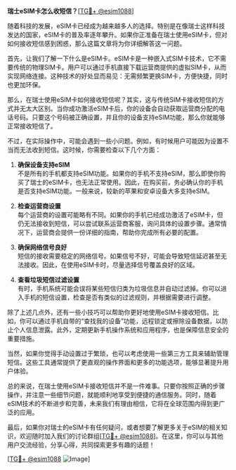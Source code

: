 **瑞士eSIM卡怎么收短信？**[[TG💪+ @esim1088](https://t.me/s/esim1088)]

随着科技的发展，eSIM卡已经成为越来越多人的选择。特别是在像瑞士这样科技发达的国家，eSIM卡的普及率逐年攀升。如果你正准备在瑞士使用eSIM卡，但对如何接收短信感到困惑，那么这篇文章将为你详细解答这一问题。

首先，让我们了解一下什么是eSIM卡。eSIM卡是一种嵌入式SIM卡技术，它不需要传统的物理SIM卡。用户可以通过手机直接下载运营商提供的虚拟SIM卡，从而实现网络连接。这种技术的好处显而易见：无需频繁更换SIM卡，方便快捷，同时也更加环保。

那么，在瑞士使用eSIM卡如何接收短信呢？其实，这与传统SIM卡接收短信的方式并无太大区别。当你成功激活eSIM卡后，你的设备会自动获取运营商分配的电话号码。只要这个号码被正确设置，并且你的设备支持eSIM功能，那么你就能够正常接收短信了。

不过，在实际操作中，可能会遇到一些小问题。例如，有时候用户可能因为设置不当而无法收到短信。这时候，你需要检查以下几个方面：

1. **确保设备支持eSIM**  
   不是所有的手机都支持eSIM功能。如果你的手机不支持eSIM，那么即使你购买了瑞士的eSIM卡，也无法正常使用。因此，在购买前，务必确认你的手机是否支持eSIM功能。一般来说，较新的苹果和安卓设备大多支持eSIM。

2. **检查运营商设置**  
   每个运营商的设置可能略有不同。如果你的手机已经成功激活了eSIM卡，但仍无法接收到短信，可以尝试联系运营商客服，询问具体的设置步骤。通常情况下，运营商会提供一份详细的指南，帮助你完成所有必要的配置。

3. **确保网络信号良好**  
   短信的接收需要稳定的网络信号。如果信号不好，可能会导致短信延迟甚至无法接收。因此，在使用eSIM卡时，尽量选择信号覆盖良好的区域。

4. **查看垃圾短信过滤设置**  
   有时，手机系统可能会误将某些短信归类为垃圾信息并自动过滤掉。你可以进入手机的短信设置，检查是否有类似的过滤规则，并根据需要进行调整。

除了上述几点外，还有一些小技巧可以帮助你更好地使用eSIM卡接收短信。比如，你可以通过手机自带的“查找我的设备”功能，远程锁定或擦除设备数据，以防止个人信息泄露。此外，定期更新手机操作系统和应用程序，也是保障信息安全的重要措施。

当然，如果你觉得手动设置过于繁琐，也可以考虑使用一些第三方工具来辅助管理短信。这些工具通常提供了更直观的操作界面和更多的功能选项，能够显著提升用户体验。

总的来说，在瑞士使用eSIM卡接收短信并不是一件难事。只要你按照正确的步骤操作，并注意一些细节问题，就能顺利地享受到便捷的通信服务。同时，随着eSIM技术的不断进步和完善，未来我们有理由相信，它将在全球范围内得到更广泛的应用。

最后，如果你对瑞士的eSIM卡有任何疑问，或者想要了解更多关于eSIM的相关知识，欢迎随时加入我们的讨论群组[[TG💪+ @esim1088](https://t.me/s/esim1088)]。在这里，你可以与其他用户交流经验，分享心得，共同探索更多有趣的话题！

[[TG💪+ @esim1088](https://t.me/s/esim1088) ![Image](https://i.postimg.cc/4NQfJmqS/Snipaste-2025-05-13-00-14-12.png)]